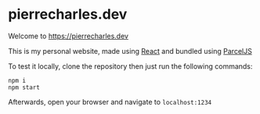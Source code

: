# pierrecharles.dev

Welcome to https://pierrecharles.dev

This is my personal website, made using [React](https://reactjs.org/) and bundled using [ParcelJS](https://parceljs.org/)

To test it locally, clone the repository then just run the following commands: 

```
npm i
npm start
```
Afterwards, open your browser and navigate to `localhost:1234`